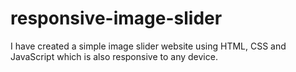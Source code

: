 # responsive-image-slider
I have created a simple image slider website using HTML, CSS and JavaScript which is also responsive to any device. 
